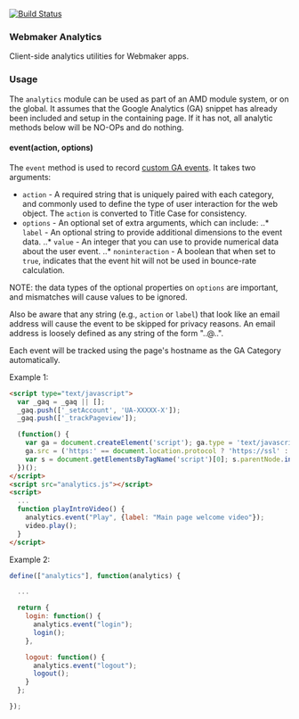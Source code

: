 [![Build Status](https://travis-ci.org/mozilla/webmaker-analytics.png)](https://travis-ci.org/mozilla/webmaker-analytics)

### Webmaker Analytics

Client-side analytics utilities for Webmaker apps.

### Usage

The `analytics` module can be used as part of an AMD module system, or on the global.
It assumes that the Google Analytics (GA) snippet has already been included and setup
in the containing page. If it has not, all analytic methods below will be NO-OPs and
do nothing.

#### event(action, options)

The `event` method is used to record
[custom GA events](https://developers.google.com/analytics/devguides/collection/gajs/eventTrackerGuide).
It takes two arguments:
* `action` - A required string that is uniquely paired with each category, and commonly used
to define the type of user interaction for the web object. The `action` is converted
to Title Case for consistency.
* `options` - An optional set of extra arguments, which can include:
..* `label` - An optional string to provide additional dimensions to the event data.
..* `value` - An integer that you can use to provide numerical data about the user event.
..* `noninteraction` - A boolean that when set to `true`, indicates that the event hit will
not be used in bounce-rate calculation.

NOTE: the data types of the optional properties on `options` are important, and mismatches
will cause values to be ignored.

Also be aware that any string (e.g., `action` or `label`) that look like an email address
will cause the event to be skipped for privacy reasons. An email address is loosely
defined as any string of the form "..@..".

Each event will be tracked using the page's hostname as the GA Category automatically.

Example 1:

```html
<script type="text/javascript">
  var _gaq = _gaq || [];
  _gaq.push(['_setAccount', 'UA-XXXXX-X']);
  _gaq.push(['_trackPageview']);

  (function() {
    var ga = document.createElement('script'); ga.type = 'text/javascript'; ga.async = true;
    ga.src = ('https:' == document.location.protocol ? 'https://ssl' : 'http://www') + '.google-analytics.com/ga.js';
    var s = document.getElementsByTagName('script')[0]; s.parentNode.insertBefore(ga, s);
  })();
</script>
<script src="analytics.js"></script>
<script>
  ...
  function playIntroVideo() {
    analytics.event("Play", {label: "Main page welcome video"});
    video.play();
  }
</script>
```

Example 2:

```javascript
define(["analytics"], function(analytics) {

  ...

  return {
    login: function() {
      analytics.event("login");
      login();
    },

    logout: function() {
      analytics.event("logout");
      logout();
    }
  };

});
```

